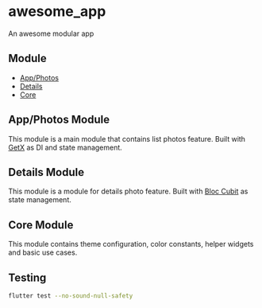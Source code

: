 # awesome_app

An awesome modular app

## Module 
- [App/Photos](https://github.com/januaripin/awesome-app)
- [Details](https://github.com/januaripin/awesome-app-details)
- [Core](https://github.com/januaripin/awesome-app-core)

## App/Photos Module
This module is a main module that contains list photos feature. Built with [GetX](https://pub.dev/packages/get) as DI and state management.

## Details Module
This module is a module for details photo feature. Built with [Bloc Cubit](https://bloclibrary.dev/) as state management.

## Core Module
This module contains theme configuration, color constants, helper widgets and basic use cases.

## Testing
```bash
flutter test --no-sound-null-safety
```

